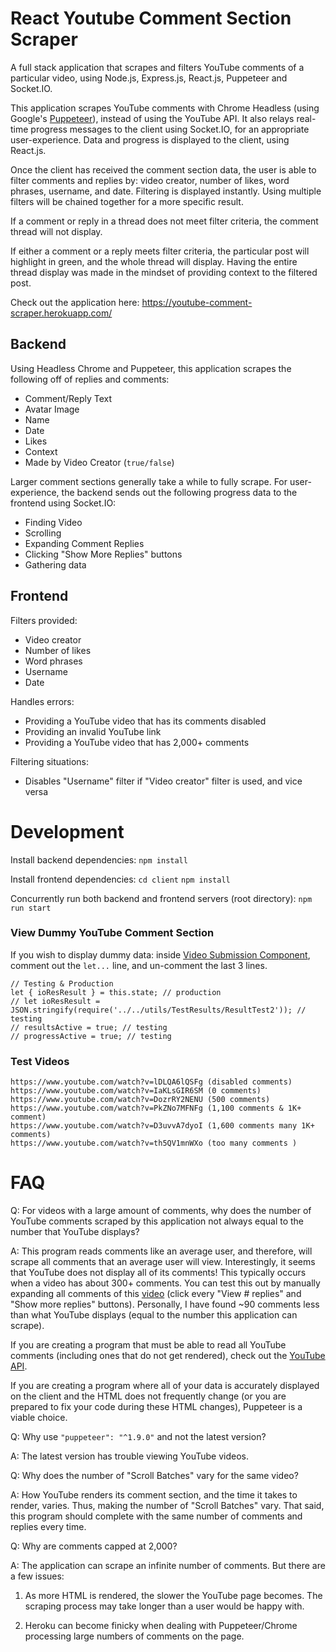 # React Youtube Comment Section Scraper
A full stack application that scrapes and filters YouTube comments of a particular video, using Node.js, Express.js, React.js, Puppeteer and Socket.IO.

This application scrapes YouTube comments with Chrome Headless (using Google's [Puppeteer](https://github.com/GoogleChrome/puppeteer)), instead of using the YouTube API.  It also relays real-time progress messages to the client using Socket.IO, for an appropriate user-experience. Data and progress is displayed to the client, using React.js.

Once the client has received the comment section data, the user is able to filter comments and replies by: video creator, number of likes, word phrases, username, and date. Filtering is displayed instantly. Using multiple filters will be chained together for a more specific result.

If a comment or reply in a thread does not meet filter criteria, the comment thread will not display.  

If either a comment or a reply meets filter criteria, the particular post will highlight in green, and the whole thread will display. Having the entire thread display was made in the mindset of providing context to the filtered post.

Check out the application here: https://youtube-comment-scraper.herokuapp.com/

## Backend

Using Headless Chrome and Puppeteer, this application scrapes the following off of replies and comments:
- Comment/Reply Text
- Avatar Image
- Name
- Date
- Likes
- Context
- Made by Video Creator (`true/false`)

Larger comment sections generally take a while to fully scrape. For user-experience, the backend sends out the following progress data to the frontend using Socket.IO:
- Finding Video
- Scrolling
- Expanding Comment Replies
- Clicking "Show More Replies" buttons
- Gathering data

## Frontend

Filters provided:
- Video creator
- Number of likes
- Word phrases
- Username
- Date

Handles errors:
- Providing a YouTube video that has its comments disabled
- Providing an invalid YouTube link
- Providing a YouTube video that has 2,000+ comments

Filtering situations:
- Disables "Username" filter if "Video creator" filter is used, and vice versa

# Development
Install backend dependencies: `npm install`

Install frontend dependencies: `cd client` `npm install`

Concurrently run both backend and frontend servers (root directory): `npm run start`

### View Dummy YouTube Comment Section

If you wish to display dummy data: inside [Video Submission Component](https://github.com/MikeM711/React-YouTube-Comment-Section-Scraper/blob/master/client/src/components/VideoSubmission/VideoSubmission.js), comment out the `let...` line, and un-comment the last 3 lines.

    // Testing & Production
    let { ioResResult } = this.state; // production
    // let ioResResult = JSON.stringify(require('../../utils/TestResults/ResultTest2')); // testing
    // resultsActive = true; // testing
    // progressActive = true; // testing

### Test Videos

    https://www.youtube.com/watch?v=lDLQA6lQSFg (disabled comments)
    https://www.youtube.com/watch?v=IaKLsGIR6SM (0 comments)
    https://www.youtube.com/watch?v=DozrRY2NENU (500 comments)
    https://www.youtube.com/watch?v=PkZNo7MFNFg (1,100 comments & 1K+ comment)
    https://www.youtube.com/watch?v=D3uvvA7dyoI (1,600 comments many 1K+ comments)
    https://www.youtube.com/watch?v=th5QV1mnWXo (too many comments )

# FAQ

Q: For videos with a large amount of comments, why does the number of YouTube comments scraped by this application not always equal to the number that YouTube displays?

A: This program reads comments like an average user, and therefore, will scrape all comments that an average user will view.  Interestingly, it seems that YouTube does not display all of its comments!  This typically occurs when a video has about 300+ comments.  You can test this out by manually expanding all comments of this [video](https://www.youtube.com/watch?v=DozrRY2NENU&lc=UgwJXxkTYTp3wUA579Z4AaABAg) (click every "View # replies" and "Show more replies" buttons). Personally, I have found ~90 comments less than what YouTube displays (equal to the number this application can scrape).

If you are creating a program that must be able to read all YouTube comments (including ones that do not get rendered), check out the [YouTube API](https://developers.google.com/youtube/v3/docs/commentThreads).

If you are creating a program where all of your data is accurately displayed on the client and the HTML does not frequently change (or you are prepared to fix your code during these HTML changes), Puppeteer is a viable choice.

Q: Why use `"puppeteer": "^1.9.0"` and not the latest version?

A: The latest version has trouble viewing YouTube videos.

Q: Why does the number of "Scroll Batches" vary for the same video?

A: How YouTube renders its comment section, and the time it takes to render, varies. Thus, making the number of "Scroll Batches" vary.  That said, this program should complete with the same number of comments and replies every time.

Q: Why are comments capped at 2,000?

A: The application can scrape an infinite number of comments.  But there are a few issues: 

1) As more HTML is rendered, the slower the YouTube page becomes. The scraping process may take longer than a user would be happy with.

2) Heroku can become finicky when dealing with Puppeteer/Chrome processing large numbers of comments on the page.
